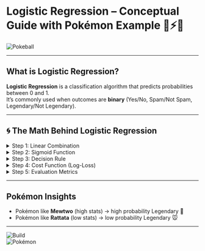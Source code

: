 # Logistic Regression – Conceptual Guide with Pokémon Example 🌌⚡🐉

![Pokeball](https://img.icons8.com/color/96/pokeball.png)

---

## What is Logistic Regression?

**Logistic Regression** is a classification algorithm that predicts probabilities between 0 and 1.  
It’s commonly used when outcomes are **binary** (Yes/No, Spam/Not Spam, Legendary/Not Legendary).

---

## 🌀 The Math Behind Logistic Regression

<details>
<summary>Step 1: Linear Combination</summary>

We combine features linearly using coefficients (weights):

![Linear Model](https://latex.codecogs.com/svg.latex?\Large&space;z=b_0+b_1x_1+b_2x_2+\ldots+b_nx_n)

Example with Pokémon stats (**Attack, Defense, Speed**):

z = -15 + 0.04(Attack) + 0.03(Defense) + 0.05(Speed)

</details>

<details>
<summary>Step 2: Sigmoid Function</summary>

Convert `z` into a probability between 0 and 1:

![Sigmoid](https://latex.codecogs.com/svg.latex?\Large&space;\sigma(z)=\frac{1}{1+e^{-z}})

**Example:**

1. Pokémon with Attack=120, Defense=100, Speed=95

z = -15 + 0.04120 + 0.03100 + 0.05*95 = -2.45 p ≈ 0.08 → Not Legendary

2. Pokémon with Attack=160, Defense=120, Speed=130

z = -15 + 0.04160 + 0.03120 + 0.05*130 = 1.5 p ≈ 0.82 → Legendary

</details>

<details>
<summary>Step 3: Decision Rule</summary>

- If `p >= 0.5` → predict **Legendary (1)**  
- If `p < 0.5` → predict **Not Legendary (0)**

This creates a **decision boundary** separating the two classes.

</details>

<details>
<summary>Step 4: Cost Function (Log-Loss)</summary>

The model learns the best coefficients by minimizing the **log-loss**:  

![Log Loss](https://latex.codecogs.com/svg.latex?\Large&space;L=-\frac{1}{N}\sum_{i=1}^N\left[y_i\log(p_i)+(1-y_i)\log(1-p_i)\right])

> Penalizes wrong predictions, especially confident wrong ones.

</details>

<details>
<summary>Step 5: Evaluation Metrics</summary>

### Confusion Matrix

|                | Predicted Legendary | Predicted Not Legendary |
|----------------|------------------|------------------------|
| Actual Legendary | 9 (TP)          | 1 (FN)                |
| Actual Not Legendary | 3 (FP)      | 87 (TN)               |

### Precision
![Precision](https://latex.codecogs.com/svg.latex?\Large&space;Precision=\frac{TP}{TP+FP}=\frac{9}{9+3}=0.75)  
> When we predict Legendary, we’re correct **75% of the time**.

### Recall
![Recall](https://latex.codecogs.com/svg.latex?\Large&space;Recall=\frac{TP}{TP+FN}=\frac{9}{9+1}=0.9)  
> We catch **90% of all real Legendary Pokémon**.

### F1 Score
![F1 Score](https://latex.codecogs.com/svg.latex?\Large&space;F1=2\cdot\frac{0.75\cdot0.9}{0.75+0.9}=0.82)  
> Balanced performance between precision & recall.

</details>

---

## Pokémon Insights

- Pokémon like **Mewtwo** (high stats) → high probability Legendary 🌌  
- Pokémon like **Rattata** (low stats) → low probability Legendary 🐭  

---

![Build](https://img.shields.io/badge/Model-LogisticRegression-blue)  
![Pokémon](https://img.shields.io/badge/Dataset-Pokémon-green)
